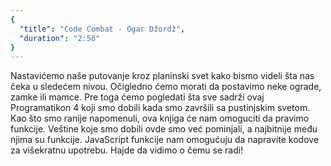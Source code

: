 ```yaml
---
{
  "title": "Code Combat - Ogar Džordž",
  "duration": "2:50"
}
---
```


 Nastavićemo naše putovanje kroz planinski svet kako bismo videli šta nas čeka u sledećem nivou. Očigledno ćemo morati da postavimo neke ograde, zamke ili mamce. Pre toga ćemo pogledati šta sve sadrži ovaj Programatikon 4 koji smo dobili kada smo završili sa pustinjskim svetom. Kao što smo ranije napomenuli, ova knjiga će nam omoguciti da pravimo funkcije. Veštine koje smo dobili ovde smo već pominjali, a najbitnije među njima su funkcije. JavaScript funkcije nam omogućuju da napravite kodove za višekratnu upotrebu. Hajde da vidimo o čemu se radi!


